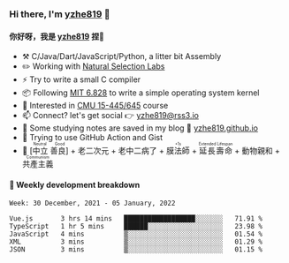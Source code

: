 ### Hi there, I'm [yzhe819](https://github.com/yzhe819) 👋

#### 你好呀，我是 [yzhe819](https://github.com/yzhe819) 捏👋

- :hammer_and_pick: C/Java/Dart/JavaScript/Python, a litter bit Assembly
- :pencil2: Working with [Natural Selection Labs](https://github.com/NaturalSelectionLabs)
- ⚡ Try to write a small C compiler
- 📦 Following [MIT 6.828](https://pdos.csail.mit.edu/6.828/2018/overview.html) to write a simple operating system kernel
- 🧪 Interested in [CMU 15-445/645](https://15445.courses.cs.cmu.edu/fall2020/) course
- 📫 Connect? let's get social 👉 yzhe819@rss3.io
- :scroll: Some studying notes are saved in my blog :space_invader: [yzhe819.github.io](https://yzhe819.github.io/)
- 🌟 Trying to use GitHub Action and Gist
- 🔑 <ruby>[中立 善良]<rp>（</rp><rt>Neutral Good</rt><rp>）</rp></ruby> + 老二次元 + 老中二病了 + <ruby>膜法師<rp>（</rp><rt>+1s</rt><rp>）</rp></ruby> + <ruby>延長壽命<rp>（</rp><rt>Extended Lifespan</rt><rp>）</rp></ruby> + 動物親和 + <ruby>共產主義<rp>（</rp><rt>Communism</rt><rp>）</rp></ruby>



#### 📝 Weekly development breakdown

<!--START_SECTION:waka-->
```text
Week: 30 December, 2021 - 05 January, 2022

Vue.js       3 hrs 14 mins   ██████████████████░░░░░░░   71.91 % 
TypeScript   1 hr 5 mins     ██████░░░░░░░░░░░░░░░░░░░   23.98 % 
JavaScript   4 mins          ▒░░░░░░░░░░░░░░░░░░░░░░░░   01.54 % 
XML          3 mins          ▒░░░░░░░░░░░░░░░░░░░░░░░░   01.29 % 
JSON         3 mins          ▒░░░░░░░░░░░░░░░░░░░░░░░░   01.15 % 
```
<!--END_SECTION:waka-->



